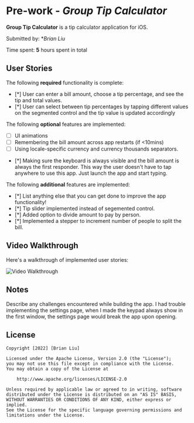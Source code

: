 # Pre-work - *Group Tip Calculator*

**Group Tip Calculator** is a tip calculator application for iOS.

Submitted by: **Brian Liu*

Time spent: **5** hours spent in total

## User Stories

The following **required** functionality is complete:

* [*] User can enter a bill amount, choose a tip percentage, and see the tip and total values.
* [*] User can select between tip percentages by tapping different values on the segmented control and the tip value is updated accordingly

The following **optional** features are implemented:

* [ ] UI animations
* [ ] Remembering the bill amount across app restarts (if <10mins)
* [ ] Using locale-specific currency and currency thousands separators.
* [*] Making sure the keyboard is always visible and the bill amount is always the first responder. This way the user doesn't have to tap anywhere to use this app. Just launch the app and start typing.

The following **additional** features are implemented:

- [*] List anything else that you can get done to improve the app functionality!
- [*] Tip slider implemented instead of segemented control.
- [*] Added option to divide amount to pay by person.
- [*] Implemented a stepper to increment number of people to split the bill.

## Video Walkthrough

Here's a walkthrough of implemented user stories:

<img src='http://imgur.com/a/kgpGfmH' title='Video Walkthrough' width='' alt='Video Walkthrough' />


## Notes

Describe any challenges encountered while building the app.
I had trouble implementing the settings page, when I made the keypad always show in the first window, the settings page would break the app upon opening. 

## License

    Copyright [2022] [Brian Liu]

    Licensed under the Apache License, Version 2.0 (the "License");
    you may not use this file except in compliance with the License.
    You may obtain a copy of the License at

        http://www.apache.org/licenses/LICENSE-2.0

    Unless required by applicable law or agreed to in writing, software
    distributed under the License is distributed on an "AS IS" BASIS,
    WITHOUT WARRANTIES OR CONDITIONS OF ANY KIND, either express or implied.
    See the License for the specific language governing permissions and
    limitations under the License.

